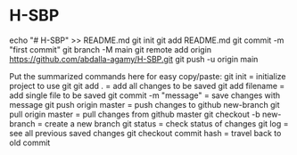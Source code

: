 # H-SBP

echo "# H-SBP" >> README.md
git init
git add README.md
git commit -m "first commit"
git branch -M main
git remote add origin https://github.com/abdalla-agamy/H-SBP.git
git push -u origin main

Put the summarized commands here for easy copy/paste:
git init = initialize project to use git
git add . = add all changes to be saved
git add filename = add single file to be saved
git commit -m "message" = save changes with message
git push origin master = push changes to github new-branch
git pull origin master = pull changes from github master
git checkout -b new-branch = create a new branch
git status = check status of changes
git log = see all previous saved changes
git checkout commit hash = travel back to old commit
